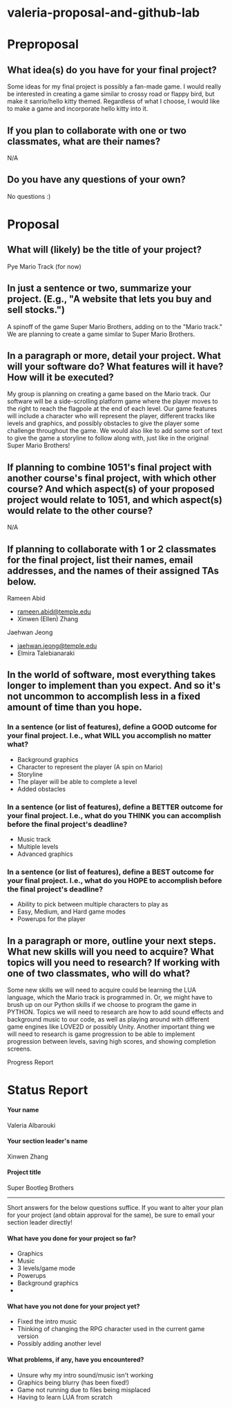# valeria-proposal-and-github-lab

# Preproposal

## What idea(s) do you have for your final project?
Some ideas for my final project is possibly a fan-made game. I would really be interested in creating a game similar to crossy road or flappy bird, but make it sanrio/hello kitty themed. Regardless of what I choose, I would like to make a game and incorporate hello kitty into it.


## If you plan to collaborate with one or two classmates, what are their names?
N/A


## Do you have any questions of your own?
No questions :)



# Proposal

## What will (likely) be the title of your project?

Pye Mario Track (for now)

## In just a sentence or two, summarize your project. (E.g., "A website that lets you buy and sell stocks.")

A spinoff of the game Super Mario Brothers, adding on to the "Mario track." We are planning to create a game similar to Super Mario Brothers.

## In a paragraph or more, detail your project. What will your software do? What features will it have? How will it be executed?

My group is planning on creating a game based on the Mario track. Our software will be a side-scrolling platform game where the player moves to the right to reach the flagpole at the end of each level. Our game features will include a character who will represent the player, different tracks like levels and graphics, and possibly obstacles to give the player some challenge throughout the game. We would also like to add some sort of text to give the game a storyline to follow along with, just like in the original Super Mario Brothers!

## If planning to combine 1051's final project with another course's final project, with which other course? And which aspect(s) of your proposed project would relate to 1051, and which aspect(s) would relate to the other course?

N/A

## If planning to collaborate with 1 or 2 classmates for the final project, list their names, email addresses, and the names of their assigned TAs below.
Rameen Abid
- rameen.abid@temple.edu
- Xinwen (Ellen) Zhang
  
Jaehwan Jeong
- jaehwan.jeong@temple.edu
- Elmira Talebianaraki


## In the world of software, most everything takes longer to implement than you expect. And so it's not uncommon to accomplish less in a fixed amount of time than you hope.

### In a sentence (or list of features), define a GOOD outcome for your final project. I.e., what WILL you accomplish no matter what?
- Background graphics
- Character to represent the player (A spin on Mario)
- Storyline
- The player will be able to complete a level
- Added obstacles


### In a sentence (or list of features), define a BETTER outcome for your final project. I.e., what do you THINK you can accomplish before the final project's deadline?
- Music track
- Multiple levels
- Advanced graphics


### In a sentence (or list of features), define a BEST outcome for your final project. I.e., what do you HOPE to accomplish before the final project's deadline?
- Ability to pick between multiple characters to play as
- Easy, Medium, and Hard game modes
- Powerups for the player


## In a paragraph or more, outline your next steps. What new skills will you need to acquire? What topics will you need to research? If working with one of two classmates, who will do what?

Some new skills we will need to acquire could be learning the LUA language, which the Mario track is programmed in. Or, we might have to brush up on our Python skills if we choose to program the game in PYTHON. Topics we will need to research are how to add sound effects and background music to our code, as well as playing around with different game engines like LOVE2D or possibly Unity. Another important thing we will need to research is game progression to be able to implement progression between levels, saving high scores, and showing completion screens.

Progress Report
# Status Report

#### Your name

Valeria Albarouki

#### Your section leader's name

Xinwen Zhang

#### Project title

Super Bootleg Brothers

***

Short answers for the below questions suffice. If you want to alter your plan for your project (and obtain approval for the same), be sure to email your section leader directly!

#### What have you done for your project so far?

- Graphics
- Music
- 3 levels/game mode
- Powerups
- Background graphics
- 

#### What have you not done for your project yet?

- Fixed the intro music
- Thinking of changing the RPG character used in the current game version
- Possibly adding another level

#### What problems, if any, have you encountered?

- Unsure why my intro sound/music isn't working
- Graphics being blurry (has been fixed!)
- Game not running due to files being misplaced
- Having to learn LUA from scratch


